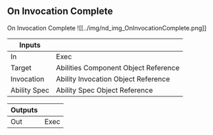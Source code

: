 ## On Invocation Complete
On Invocation Complete
![[../img/nd_img_OnInvocationComplete.png]]

|Inputs||
|--|--|
| In | Exec |
| Target | Abilities Component Object Reference |
| Invocation | Ability Invocation Object Reference |
| Ability Spec | Ability Spec Object Reference |

|Outputs||
|--|--|
| Out | Exec |
